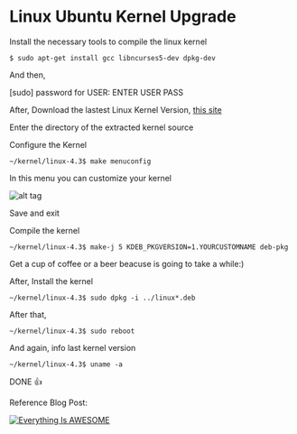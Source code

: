 
# Linux Ubuntu Kernel Upgrade


Install the necessary tools to compile the linux kernel

```{r, engine='bash', count_lines}
$ sudo apt-get install gcc libncurses5-dev dpkg-dev
```
And then, 

[sudo] password for USER: ENTER USER PASS

After, Download the lastest Linux Kernel Version, [this site](https://www.kernel.org/)

Enter the directory of the extracted kernel source

Configure the Kernel


```{r, engine='bash', count_lines}
~/kernel/linux-4.3$ make menuconfig
```

In this menu you can customize your kernel

![alt tag](http://i.imgur.com/pGKHvmn.png)

Save and exit

Compile the kernel

```{r, engine='bash', count_lines}
~/kernel/linux-4.3$ make-j 5 KDEB_PKGVERSION=1.YOURCUSTOMNAME deb-pkg
```

Get a cup of coffee or a beer beacuse is going to take a while:)    

After, Install the kernel

```{r, engine='bash', count_lines}
~/kernel/linux-4.3$ sudo dpkg -i ../linux*.deb
```

After that,

```{r, engine='bash', count_lines}
~/kernel/linux-4.3$ sudo reboot
```

And again, info last kernel version

```{r, engine='bash', count_lines}
~/kernel/linux-4.3$ uname -a
```

DONE :+1:

Reference Blog Post:

[![Everything Is AWESOME](https://i.ytimg.com/vi/bSS7oJ7n6f0/hqdefault.jpg)](https://www.youtube.com/embed/bSS7oJ7n6f0 "Everything Is AWESOME")
